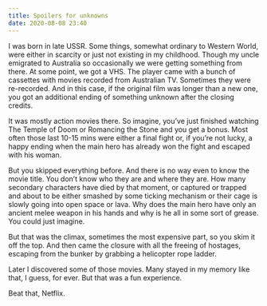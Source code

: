 ```yaml
---
title: Spoilers for unknowns
date: 2020-08-08 23:40
---
```


I was born in late USSR. Some things, somewhat ordinary to Western World, were either in scarcity or just not existing in my childhood. Though my uncle emigrated to Australia so occasionally we were getting something from there. At some point, we got a VHS. The player came with a bunch of cassettes with movies recorded from Australian TV. Sometimes they were re-recorded. And in this case, if the original film was longer than a new one, you got an additional ending of something unknown after the closing credits. 

It was mostly action movies there. So imagine, you’ve just finished watching The Temple of Doom or Romancing the Stone and you get a bonus. Most often those last 10-15 mins were either a final fight or, if you’re not lucky, a happy ending when the main hero has already won the fight and escaped with his woman.

But you skipped everything before. And there is no way even to know the movie title. You don’t know who they are and where they are. How many secondary characters have died by that moment, or captured or trapped and about to be either smashed by some ticking mechanism or their cage is slowly going into open space or lava. Why does the main hero have only an ancient melee weapon in his hands and why is he all in some sort of grease. You could just imagine.

But that was the climax, sometimes the most expensive part, so you skim it off the top. And then came the closure with all the freeing of hostages, escaping from the bunker by grabbing a helicopter rope ladder.

Later I discovered some of those movies. Many stayed in my memory like that, I guess, for ever. But that was a fun experience.

Beat that, Netflix.

